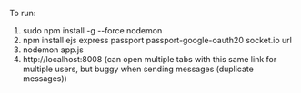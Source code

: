 To run:

1. sudo npm install -g --force nodemon
2. npm install ejs express passport passport-google-oauth20 socket.io url
3. nodemon app.js  
4. http://localhost:8008 (can open multiple tabs with this same link for multiple users, 
                          but buggy when sending messages (duplicate messages))
